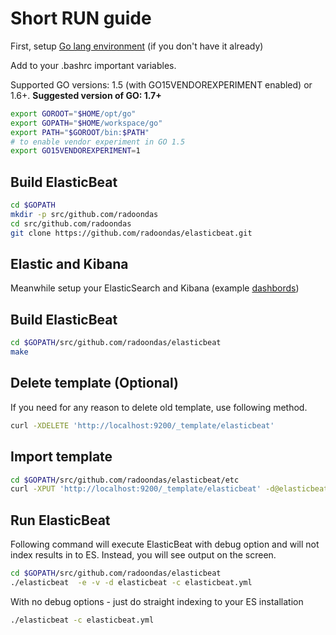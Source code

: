 # Short RUN guide

First, setup [Go lang environment](https://golang.org/doc/install) (if you don't have it already)

Add to your .bashrc important variables. 

Supported GO versions: 1.5 (with GO15VENDOREXPERIMENT enabled) or 1.6+.
**Suggested version of GO: 1.7+**

```bash
export GOROOT="$HOME/opt/go"
export GOPATH="$HOME/workspace/go"
export PATH="$GOROOT/bin:$PATH"
# to enable vendor experiment in GO 1.5
export GO15VENDOREXPERIMENT=1
```

## Build ElasticBeat

```bash
cd $GOPATH
mkdir -p src/github.com/radoondas
cd src/github.com/radoondas
git clone https://github.com/radoondas/elasticbeat.git
```

## Elastic and Kibana
Meanwhile setup your ElasticSearch and Kibana (example [dashbords](https://github.com/radoondas/elasticbeat/tree/master/kibana))

## Build ElasticBeat

```bash
cd $GOPATH/src/github.com/radoondas/elasticbeat
make
```

## Delete template (Optional)
If you need for any reason to delete old template, use following method.

```bash
curl -XDELETE 'http://localhost:9200/_template/elasticbeat'
```

## Import template
```bash
cd $GOPATH/src/github.com/radoondas/elasticbeat/etc
curl -XPUT 'http://localhost:9200/_template/elasticbeat' -d@elasticbeat.template.json
```

## Run ElasticBeat

Following command will execute ElasticBeat with debug option and will not index results in to ES. Instead, you will see output on the screen.
```bash
cd $GOPATH/src/github.com/radoondas/elasticbeat
./elasticbeat  -e -v -d elasticbeat -c elasticbeat.yml
```

With no debug options - just do straight indexing to your ES installation

```bash
./elasticbeat -c elasticbeat.yml
```

